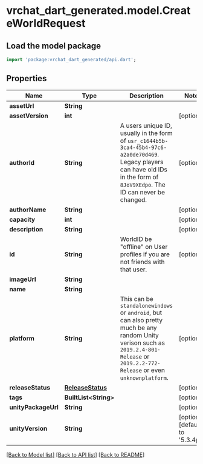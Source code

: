 # vrchat_dart_generated.model.CreateWorldRequest

## Load the model package
```dart
import 'package:vrchat_dart_generated/api.dart';
```

## Properties
Name | Type | Description | Notes
------------ | ------------- | ------------- | -------------
**assetUrl** | **String** |  | 
**assetVersion** | **int** |  | [optional] 
**authorId** | **String** | A users unique ID, usually in the form of `usr_c1644b5b-3ca4-45b4-97c6-a2a0de70d469`. Legacy players can have old IDs in the form of `8JoV9XEdpo`. The ID can never be changed. | [optional] 
**authorName** | **String** |  | [optional] 
**capacity** | **int** |  | [optional] 
**description** | **String** |  | [optional] 
**id** | **String** | WorldID be \"offline\" on User profiles if you are not friends with that user. | [optional] 
**imageUrl** | **String** |  | 
**name** | **String** |  | 
**platform** | **String** | This can be `standalonewindows` or `android`, but can also pretty much be any random Unity verison such as `2019.2.4-801-Release` or `2019.2.2-772-Release` or even `unknownplatform`. | [optional] 
**releaseStatus** | [**ReleaseStatus**](ReleaseStatus.md) |  | [optional] 
**tags** | **BuiltList&lt;String&gt;** |   | [optional] 
**unityPackageUrl** | **String** |  | [optional] 
**unityVersion** | **String** |  | [optional] [default to '5.3.4p1']

[[Back to Model list]](../README.md#documentation-for-models) [[Back to API list]](../README.md#documentation-for-api-endpoints) [[Back to README]](../README.md)


